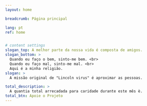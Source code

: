 ```yaml
---
layout: home

breadcrumb: Página principal

lang: pt
ref: home


# content settings
slogan_top: A melhor parte da nossa vida é composta de amigos.
slogan_bottom: >
  Quando eu faço o bem, sinto-me bem. <br>
  Quando eu faço mal, sinto-me mal. <br>
  Aqui é a minha religião.
slogan: >
  A missão original de "Lincoln virus" é aproximar as pessoas.

total_description: >
  A quantia total arrecadada para caridade durante este mês è.
total_btn: Apoie o Projeto
---
```



